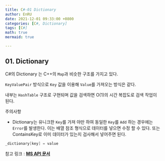 ```yaml
---
title: C#-01 Dictionary
author: EnRU
date: 2021-12-01 09:33:00 +0800
categories: [C#, Dictionary]
tags: [C#]
math: true
mermaid: true

---
```


## 01. Dictionary

C#의 Dictionary 는 C++의 `Map`과 비슷한 구조를 가지고 있다. 

`KeyValuePair` 방식으로 `Key` 값을 이용해 `Value`를 가져오는 방식은 같다.

내부는 `HashTable` 구조로 구현되며 값을 검색하면 O(1)의 시간 복잡도로 검색 작업이 된다.


주의사항

- Dictionary는 유니크한 `Key`를 가져 야만 하여 동일한 `Key`를 `Add` 하는 경우에는 `Error`를 발생한다.
이는 배열 참조 형식으로 데이터를 넣으면 수정 할 수 있다.
또는 ContainsKey로 이미 데이터가 있는지 검사해서 넣어주면 된다.

```csharp
_dictionary[key] = value
```

참고 링크 : [**MS API 문서**][studylink]


[studylink]: https://docs.microsoft.com/ko-kr/dotnet/api/system.collections.generic.dictionary-2?view=net-6.0